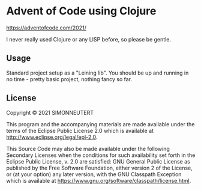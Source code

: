 # Advent of Code using Clojure

https://adventofcode.com/2021/

I never really used Clojure or any LISP before, so please be gentle.

## Usage

Standard project setup as a "Leining lib". You should be up and running in no time - pretty basic project, nothing fancy so far.

## License

Copyright © 2021 SIMONNEUTERT

This program and the accompanying materials are made available under the
terms of the Eclipse Public License 2.0 which is available at
http://www.eclipse.org/legal/epl-2.0.

This Source Code may also be made available under the following Secondary
Licenses when the conditions for such availability set forth in the Eclipse
Public License, v. 2.0 are satisfied: GNU General Public License as published by
the Free Software Foundation, either version 2 of the License, or (at your
option) any later version, with the GNU Classpath Exception which is available
at https://www.gnu.org/software/classpath/license.html.
